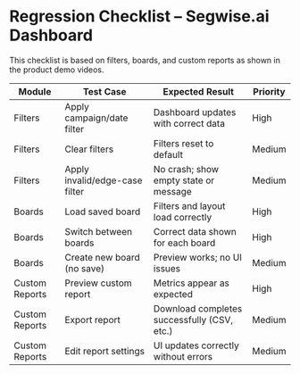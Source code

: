 # Regression Checklist – Segwise.ai Dashboard

This checklist is based on filters, boards, and custom reports as shown in the product demo videos.

| Module         | Test Case                                     | Expected Result                                | Priority |
|----------------|-----------------------------------------------|------------------------------------------------|----------|
| Filters        | Apply campaign/date filter                    | Dashboard updates with correct data            | High     |
| Filters        | Clear filters                                 | Filters reset to default                       | Medium   |
| Filters        | Apply invalid/edge-case filter                | No crash; show empty state or message          | Medium   |
| Boards         | Load saved board                              | Filters and layout load correctly              | High     |
| Boards         | Switch between boards                         | Correct data shown for each board              | High     |
| Boards         | Create new board (no save)                    | Preview works; no UI issues                    | Medium   |
| Custom Reports | Preview custom report                         | Metrics appear as expected                     | High     |
| Custom Reports | Export report                                 | Download completes successfully (CSV, etc.)    | Medium   |
| Custom Reports | Edit report settings                          | UI updates correctly without errors            | Medium   |
